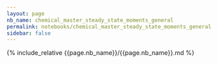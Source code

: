 ```yaml
---
layout: page
nb_name: chemical_master_steady_state_moments_general
permalink: notebooks/chemical_master_steady_state_moments_general
sidebar: false
---
```


{% include_relative {{page.nb_name}}/{{page.nb_name}}.md %}
